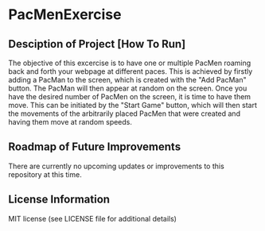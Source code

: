 # PacMenExercise

## Desciption of Project [How To Run]
The objective of this excercise is to have one or multiple PacMen roaming back and forth your webpage at different paces. This is achieved by firstly adding a PacMan to the screen, which is created with the "Add PacMan" button. The PacMan will then appear at random on the screen. Once you have the desired number of PacMen on the screen, it is time to have them move. This can be initiated by the "Start Game" button, which will then start the movements of the arbitrarily placed PacMen that were created and having them move at random speeds.

## Roadmap of Future Improvements
There are currently no upcoming updates or improvements to this repository at this time.

## License Information
MIT license (see LICENSE file for additional details)
